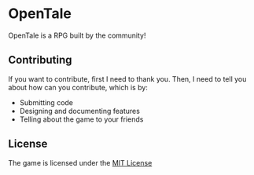 # OpenTale

OpenTale is a RPG built by the community!

## Contributing

If you want to contribute, first I need to thank you. Then, I need to tell you about how can you contribute, which is by:

- Submitting code
- Designing and documenting features
- Telling about the game to your friends

## License

The game is licensed under the [MIT License](https://choosealicense.com/licenses/mit/)
